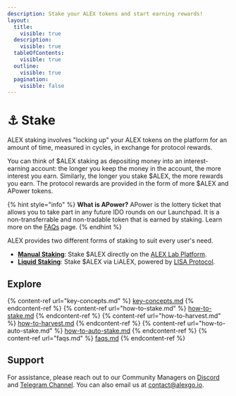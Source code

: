 ```yaml
---
description: Stake your ALEX tokens and start earning rewards!
layout:
  title:
    visible: true
  description:
    visible: true
  tableOfContents:
    visible: true
  outline:
    visible: true
  pagination:
    visible: false
---
```


# ⚓ Stake

ALEX staking involves "locking up" your ALEX tokens on the platform for an amount of time, measured in cycles, in exchange for protocol rewards.

You can think of \$ALEX staking as depositing money into an interest-earning account: the longer you keep the money in the account, the more interest you earn. Similarly, the longer you stake $ALEX, the more rewards you earn. The protocol rewards are provided in the form of more \$ALEX and APower tokens.

{% hint style="info" %}
**What is APower?** APower is the lottery ticket that allows you to take part in any future IDO rounds on our Launchpad. It is a non-transferrable and non-tradable token that is earned by staking. Learn more on the [FAQs](faqs.md#what-is-apower) page.
{% endhint %}

ALEX provides two different forms of staking to suit every user's need.

- [**Manual Staking**](./key-concepts.md#manual-staking): Stake $ALEX directly on the [ALEX Lab Platform](https://app.alexlab.co/stake).
- [**Liquid Staking**](./key-concepts.md#liquid-staking): Stake $ALEX via LiALEX, powered by [LISA Protocol](https://www.lisalab.io/).

## Explore

{% content-ref url="key-concepts.md" %} [key-concepts.md](key-concepts.md) {% endcontent-ref %}
{% content-ref url="how-to-stake.md" %} [how-to-stake.md](how-to-stake.md) {% endcontent-ref %}
{% content-ref url="how-to-harvest.md" %} [how-to-harvest.md](how-to-harvest.md) {% endcontent-ref %}
{% content-ref url="how-to-auto-stake.md" %} [how-to-auto-stake.md](how-to-auto-stake.md) {% endcontent-ref %}
{% content-ref url="faqs.md" %} [faqs.md](faqs.md) {% endcontent-ref %}

## Support

For assistance, please reach out to our Community Managers on [Discord](https://discord.com/invite/alexlab) and [Telegram Channel](https://t.me/AlexCommunity). You can also email us at [contact@alexgo.io](mailto:contact@alexgo.io).

<!--

## Choose where to start

<table data-view="cards"><thead><tr><th></th><th data-hidden data-card-target data-type="content-ref"></th><th data-hidden data-card-cover data-type="files"></th></tr></thead><tbody><tr><td>Key concepts</td><td><a href="key-concepts.md">key-concepts.md</a></td><td><a href="../../.gitbook/assets/cards/key-concepts.png">cards/key-concepts.png</a></td></tr><tr><td>How to stake</td><td><a href="how-to.md">how-to.md</a></td><td><a href="../../.gitbook/assets/cards/how-to.png">cards/how-to.png</a></td></tr><tr><td>FAQs</td><td><a href="faqs.md">faqs.md</a></td><td><a href="../../.gitbook/assets/cards/faqs.png">cards/faqs.png</a></td></tr></tbody></table>

-->
